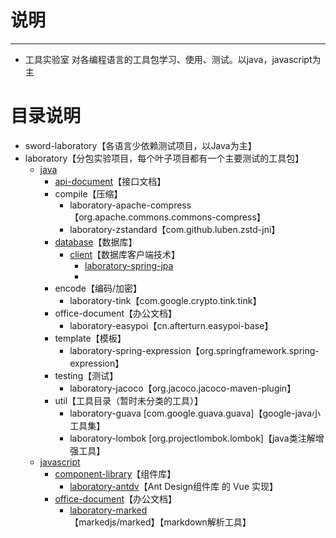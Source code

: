 # 说明 #
----------
- 工具实验室
  对各编程语言的工具包学习、使用、测试。以java，javascript为主


# 目录说明
- sword-laboratory【各语言少依赖测试项目，以Java为主】
- laboratory【分包实验项目，每个叶子项目都有一个主要测试的工具包】
  - [java](laboratory/java/)
    - [api-document](laboratory/java/api-document/)【接口文档】
    - compile【压缩】
      - laboratory-apache-compress【org.apache.commons.commons-compress】
      - laboratory-zstandard【com.github.luben.zstd-jni】
    - [database](laboratory/java/database/)【数据库】
      - [client](laboratory/java/database/client/)【数据库客户端技术】
        - [laboratory-spring-jpa](laboratory/java/database/client/laboratory-spring-jpa/)
        - 
    - encode【编码/加密】
      - laboratory-tink【com.google.crypto.tink.tink】
    - office-document【办公文档】
      - laboratory-easypoi【cn.afterturn.easypoi-base】
    - template【模板】
      - laboratory-spring-expression【org.springframework.spring-expression】
    - testing【测试】
      - laboratory-jacoco【org.jacoco.jacoco-maven-plugin】
    - util【工具目录（暂时未分类的工具）】
      - laboratory-guava [com.google.guava.guava]【google-java小工具集】
      - laboratory-lombok [org.projectlombok.lombok]【java类注解增强工具】
  - [javascript](laboratory/javascript/)
    - [component-library](laboratory/javascript/component-library/)【组件库】
      - [laboratory-antdv](laboratory/javascript/component-library/laboratory-antdv/)【Ant Design组件库 的 Vue 实现】
    - [office-document](laboratory/javascript/office-document/)【办公文档】
      - [laboratory-marked](laboratory/javascript/office-document/laboratory-marked/)【markedjs/marked】【markdown解析工具】